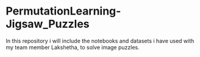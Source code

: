 # PermutationLearning-Jigsaw_Puzzles

In this repository i will include the notebooks and datasets i have used with my team member Lakshetha, to solve image puzzles.
